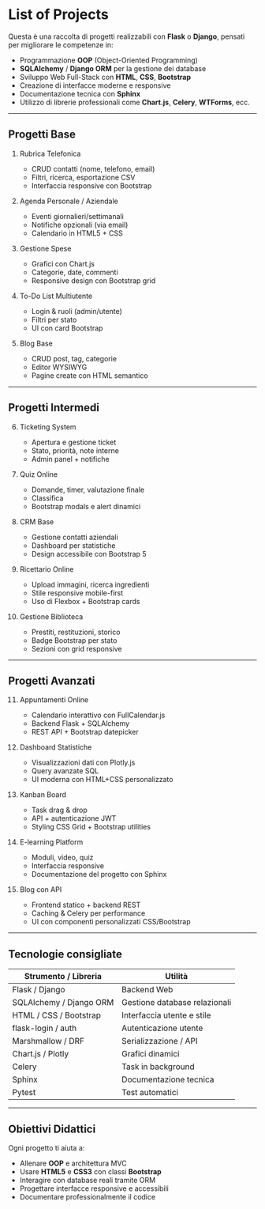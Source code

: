 # List of Projects

Questa è una raccolta di progetti realizzabili con **Flask** o **Django**, pensati per migliorare le competenze in:

- Programmazione **OOP** (Object-Oriented Programming)
- **SQLAlchemy** / **Django ORM** per la gestione dei database
- Sviluppo Web Full-Stack con **HTML**, **CSS**, **Bootstrap**
- Creazione di interfacce moderne e responsive
- Documentazione tecnica con **Sphinx**
- Utilizzo di librerie professionali come **Chart.js**, **Celery**, **WTForms**, ecc.

---

## Progetti Base

1. Rubrica Telefonica  
   - CRUD contatti (nome, telefono, email)  
   - Filtri, ricerca, esportazione CSV  
   - Interfaccia responsive con Bootstrap

2. Agenda Personale / Aziendale  
   - Eventi giornalieri/settimanali  
   - Notifiche opzionali (via email)  
   - Calendario in HTML5 + CSS

3. Gestione Spese  
   - Grafici con Chart.js  
   - Categorie, date, commenti  
   - Responsive design con Bootstrap grid

4. To-Do List Multiutente  
   - Login & ruoli (admin/utente)  
   - Filtri per stato  
   - UI con card Bootstrap

5. Blog Base  
   - CRUD post, tag, categorie  
   - Editor WYSIWYG  
   - Pagine create con HTML semantico

---

## Progetti Intermedi

6. Ticketing System  
   - Apertura e gestione ticket  
   - Stato, priorità, note interne  
   - Admin panel + notifiche

7. Quiz Online  
   - Domande, timer, valutazione finale  
   - Classifica  
   - Bootstrap modals e alert dinamici

8. CRM Base  
   - Gestione contatti aziendali  
   - Dashboard per statistiche  
   - Design accessibile con Bootstrap 5

9. Ricettario Online  
   - Upload immagini, ricerca ingredienti  
   - Stile responsive mobile-first  
   - Uso di Flexbox + Bootstrap cards

10. Gestione Biblioteca  
    - Prestiti, restituzioni, storico  
    - Badge Bootstrap per stato  
    - Sezioni con grid responsive

---

## Progetti Avanzati

11. Appuntamenti Online  
    - Calendario interattivo con FullCalendar.js  
    - Backend Flask + SQLAlchemy  
    - REST API + Bootstrap datepicker

12. Dashboard Statistiche  
    - Visualizzazioni dati con Plotly.js  
    - Query avanzate SQL  
    - UI moderna con HTML+CSS personalizzato

13. Kanban Board  
    - Task drag & drop  
    - API + autenticazione JWT  
    - Styling CSS Grid + Bootstrap utilities

14. E-learning Platform  
    - Moduli, video, quiz  
    - Interfaccia responsive  
    - Documentazione del progetto con Sphinx

15. Blog con API  
    - Frontend statico + backend REST  
    - Caching & Celery per performance  
    - UI con componenti personalizzati CSS/Bootstrap

---

## Tecnologie consigliate

| Strumento / Libreria     | Utilità                             |
|--------------------------|--------------------------------------|
| Flask / Django           | Backend Web                          |
| SQLAlchemy / Django ORM  | Gestione database relazionali        |
| HTML / CSS / Bootstrap   | Interfaccia utente e stile           |
| flask-login / auth       | Autenticazione utente                |
| Marshmallow / DRF        | Serializzazione / API                |
| Chart.js / Plotly        | Grafici dinamici                     |
| Celery                   | Task in background                   |
| Sphinx                   | Documentazione tecnica               |
| Pytest                   | Test automatici                      |

---

## Obiettivi Didattici

Ogni progetto ti aiuta a:

- Allenare **OOP** e architettura MVC  
- Usare **HTML5** e **CSS3** con classi **Bootstrap**  
- Interagire con database reali tramite ORM  
- Progettare interfacce responsive e accessibili  
- Documentare professionalmente il codice

